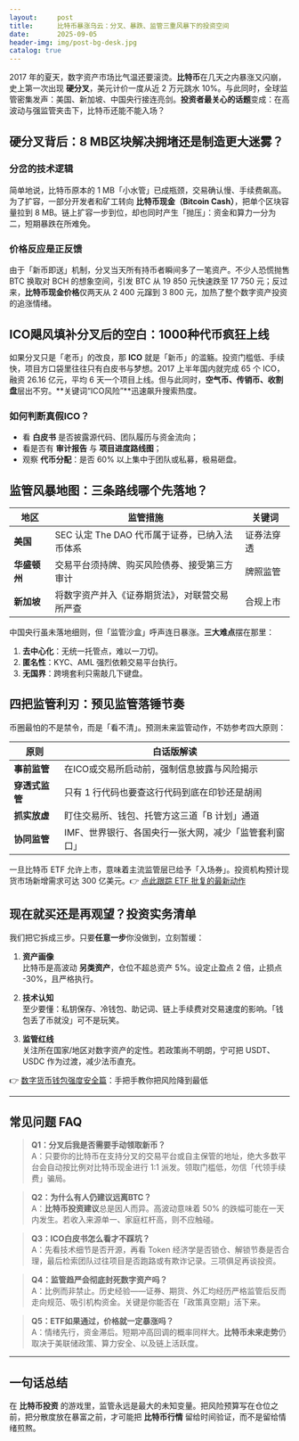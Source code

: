 ```yaml
---
layout:     post
title:      比特币暴涨乌云：分叉、暴跌、监管三重风暴下的投资空间
date:       2025-09-05
header-img: img/post-bg-desk.jpg
catalog: true
---
```


2017 年的夏天，数字资产市场比气温还要滚烫。**比特币**在几天之内暴涨又闪崩，史上第一次出现 **硬分叉**，美元计价一度从近 2 万元跳水 10%。与此同时，全球监管密集发声：美国、新加坡、中国央行接连亮剑。**投资者最关心的话题**变成：在高波动与强监管夹击下，比特币还能不能入场？

## 硬分叉背后：8 MB区块解决拥堵还是制造更大迷雾？

### 分岔的技术逻辑
简单地说，比特币原本的 1 MB「小水管」已成瓶颈，交易确认慢、手续费飙高。为了扩容，一部分开发者和矿工转向 **比特币现金（Bitcoin Cash）**，把单个区块容量拉到 8 MB。链上扩容一步到位，却也同时产生「抛压」：资金和算力一分为二，短期暴跌在所难免。

### 价格反应是正反馈
由于「新币即送」机制，分叉当天所有持币者瞬间多了一笔资产。不少人恐慌抛售 BTC 换取对 BCH 的想象空间，引发 BTC 从 19 850 元快速跌至 17 750 元；反过来，**比特币现金价格**仅两天从 2 400 元蹿到 3 800 元，加热了整个数字资产投资的追涨情绪。

## ICO飓风填补分叉后的空白：1000种代币疯狂上线

如果分叉只是「老币」的改良，那 **ICO** 就是「新币」的滥觞。投资门槛低、手续快，项目方口袋里往往只有白皮书与梦想。2017 上半年国内就完成 65 个 ICO，融资 26.16 亿元，平均 6 天一个项目上线。但与此同时，**空气币、传销币、收割盘**层出不穷。**关键词“ICO风险”**迅速飙升搜索热度。

### 如何判断真假ICO？
- 看 **白皮书** 是否披露源代码、团队履历与资金流向；
- 看是否有 **审计报告** 与 **项目进度路线图**；
- 观察 **代币分配**：是否 60% 以上集中于团队或私募，极易砸盘。

## 监管风暴地图：三条路线哪个先落地？

| 地区 | 监管措施 | 关键词 |
|---|---|---|
| **美国** | SEC 认定 The DAO 代币属于证券，已纳入法币体系 | 证券法穿透 |
| **华盛顿州** | 交易平台须持牌、购买风险债券、接受第三方审计 | 牌照监管 |
| **新加坡** | 将数字资产并入《证券期货法》，对联营交易所严查 | 合规上市 |

中国央行虽未落地细则，但「监管沙盒」呼声连日暴涨。**三大难点**摆在那里：
1. **去中心化**：无统一托管点，难以一刀切。
2. **匿名性**：KYC、AML 强烈依赖交易平台执行。
3. **无国界**：跨境套利只需敲几下键盘。

## **四把监管利刃：预见监管落锤节奏**

币圈最怕的不是禁令，而是「看不清」。预测未来监管动作，不妨参考四大原则：

| 原则 | 白话版解读 |
|---|---|
| **事前监管** | 在ICO或交易所启动前，强制信息披露与风险揭示 |
| **穿透式监管** | 只有 1 行代码也要查这行代码到底在印钞还是胡闹 |
| **抓实放虚** | 盯住交易所、钱包、托管方这三道「B 计划」通道 |
| **协同监管** | IMF、世界银行、各国央行一张大网，减少「监管套利窗口」 |

一旦比特币 ETF 允许上市，意味着主流监管层已给予「入场券」。投资机构预计现货市场新增需求可达 300 亿美元。👉 [点此跟踪 ETF 批复的最新动作](https://okxdog.com/)

## **现在就买还是再观望？投资实务清单**

我们把它拆成三步。只要**任意一步**你没做到，立刻暂缓：

1. **资产画像**  
   比特币是高波动 **另类资产**，仓位不超总资产 5%。设定止盈点 2 倍，止损点 -30%，且严格执行。

2. **技术认知**  
   至少要懂：私钥保存、冷钱包、助记词、链上手续费对交易速度的影响。「钱包丢了币就没」可不是玩笑。

3. **监管红线**  
   关注所在国家/地区对数字资产的定性。若政策尚不明朗，宁可把 USDT、USDC 作为过渡，减少法币直充。

👉 [数字货币钱包强度安全篇](https://okxdog.com/)：手把手教你把风险降到最低

---

## 常见问题 FAQ

> **Q1：分叉后我是否需要手动领取新币？**  
> A：只要你的比特币在支持分叉的交易平台或自主保管的地址，绝大多数平台会自动按比例对比特币现金进行 1:1 派发。领取门槛低，勿信「代领手续费」骗局。

> **Q2：为什么有人仍建议远离BTC？**  
> A：**比特币投资建议**总是因人而异。高波动意味着 50% 的跌幅可能在一天内发生。若收入来源单一、家庭杠杆高，则不应触碰。

> **Q3：ICO白皮书怎么看才不踩坑？**  
> A：先看技术细节是否开源，再看 Token 经济学是否锁仓、解锁节奏是否合理，最后检索团队过往项目是否跑路或有欺诈记录。三项俱足再谈投资。

> **Q4：监管趋严会彻底封死数字资产吗？**  
> A：比例而非禁止。历史经验——证券、期货、外汇均经历严格监管后反而走向规范、吸引机构资金。关键是你能否在「政策真空期」活下来。

> **Q5：ETF如果通过，价格就一定暴涨吗？**  
> A：情绪先行，资金滞后。短期冲高回调的概率同样大。**比特币未来走势**仍取决于美联储政策、算力安全、以及链上活跃度。

---

## **一句话总结**
在 **比特币投资** 的游戏里，监管永远是最大的未知变量。把风险预算写在仓位之前，把分散度放在暴富之前，才可能把 **比特币行情** 留给时间验证，而不是留给情绪煎熬。